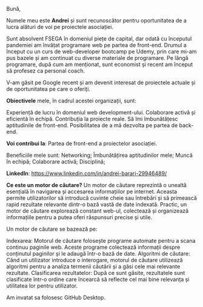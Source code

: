 Bună,

Numele meu este **Andrei** și sunt recunoscător pentru oportunitatea de a lucra alături de voi pe proiectele asociației.

Sunt absolvent FSEGA în domeniul piețe de capital, dar odată cu începutul pandemiei am învățat programare web pe partea de front-end. Drumul a început cu un curs de web-developer bootcamp pe Udemy, prin care mi-am pus bazele și am continuat cu diverse materiale de programare. Pe lângă programare, după cum am menționat, sunt economist și recent am început să profesez ca personal coach.

V-am găsit pe Google recent și am devenit interesat de proiectele actuale și de oportunitatea pe care o oferiți.

**Obiectivele** mele, în cadrul acestei organizații, sunt:

Experiență de lucru în domeniul web development-ului.
Colaborare activă și eficientă în echipă.
Contribuția la proiecte reale.
Să îmi îmbunătățesc aptitudinile de front-end.
Posibilitatea de a mă dezvolta pe partea de back-end.

**Voi contribui la**:
Partea de front-end a proiectelor asociației.

Beneficiile mele sunt:
Networking;
Îmbunătățirea aptitudinilor mele;
Muncă în echipă;
Colaborare activă;
Disciplină;

**LinkedIn**: https://www.linkedin.com/in/andrei-barari-29946489/

**Ce este un motor de căutare?** Un motor de căutare reprezintă o unealtă esențială în navigarea și accesarea informațiilor pe internet. Aceasta permite utilizatorilor să introducă cuvinte cheie sau întrebări și să primească rapid rezultate relevante dintr-o bază vastă de date indexată. Practic, un motor de căutare explorează constant web-ul, colectează și organizează informațiile pentru a putea oferi răspunsuri precise și utile.

Un motor de căutare se bazează pe:

Indexarea: Motorul de căutare folosește programe automate pentru a scana continuu paginile web. Aceste programe colectează informații despre conținutul paginilor și le adaugă într-o bază de date.
Algoritmi de căutare: Când un utilizator introduce o interogare, motorul de căutare utilizează algoritmi pentru a analiza termenii căutării și a găsi cele mai relevante rezultate.
Clasificarea rezultatelor: După ce sunt găsite, rezultatele sunt clasificate într-o ordine care încearcă să reflecte cel mai bine relevanța și utilitatea lor pentru utilizator.

Am invatat sa folosesc GitHub Desktop.
